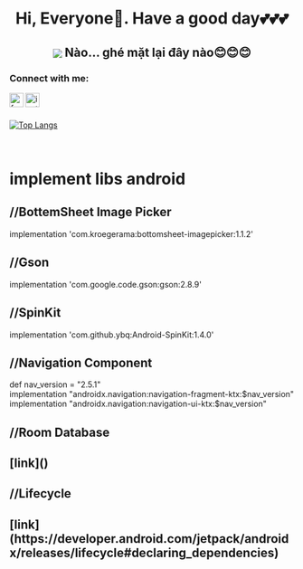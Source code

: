 <h1 align="center"> Hi, Everyone🐾. Have a good day💕💕💕 </h1>

<h2 align="center"> <img src="https://user-images.githubusercontent.com/71754731/143772295-3cbff4c7-6b31-4591-a452-d97a0d7ff83c.gif" with="100" heigh="100" align="center"> Nào... ghé mặt lại đây nào😊😊😊 </h2>
  
### Connect with me: 
[<img align="left" alt="facebook" width="25px" src="https://cdn-icons-png.flaticon.com/512/5968/5968764.png" />][facebook]
[<img align="left" alt="instagram" width="25px" src="https://cdn-icons-png.flaticon.com/512/2111/2111463.png" />][instagram]
  
<br/> <br/>

[![Top Langs](https://github-readme-stats.vercel.app/api/top-langs/?username=TaHieu279&layout=compact&theme=radical)](https://github.com/TaHieu279)

  
[facebook]: https://www.facebook.com/TaHieu2709/
[instagram]: https://www.instagram.com/tvh279/

<br/>
<h1> implement libs android </h1>
<h2> //BottemSheet Image Picker </h2>
implementation 'com.kroegerama:bottomsheet-imagepicker:1.1.2'

<h2> //Gson </h2>
implementation 'com.google.code.gson:gson:2.8.9'
  
<h2> //SpinKit </h2>
implementation 'com.github.ybq:Android-SpinKit:1.4.0'

<h2> //Navigation Component </h2>
def nav_version = "2.5.1" <br/>
implementation "androidx.navigation:navigation-fragment-ktx:$nav_version" <br/>
implementation "androidx.navigation:navigation-ui-ktx:$nav_version"

<h2 src="https://developer.android.com/training/data-storage/room"> //Room Database <h2/>
[link]()

<h2> //Lifecycle <h2/>
[link](https://developer.android.com/jetpack/androidx/releases/lifecycle#declaring_dependencies)


